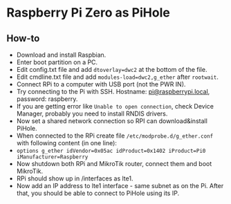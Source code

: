 # Raspberry Pi Zero as PiHole

## How-to
* Download and install Raspbian.
* Enter boot partition on a PC.
* Edit config.txt file and add `dtoverlay=dwc2` at the bottom of the file.
* Edit cmdline.txt file and add `modules-load=dwc2,g_ether` after `rootwait`.
* Connect RPi to a computer with USB port (not the PWR IN).
* Try connecting to the Pi with SSH. Hostname: pi@raspberrypi.local, password: raspberry.
* If you are getting error like `Unable to open connection`, check Device Manager, probably you need to install RNDIS drivers.
* Now set a shared network connection so RPI can download&install PiHole.
* When connected to the RPi create file `/etc/modprobe.d/g_ether.conf` with following content (in one line):
* `options g_ether idVendor=0x05ac idProduct=0x1402 iProduct=Pi0 iManufacturer=Raspberry`
* Now shutdown both RPi and MikroTik router, connect them and boot MikroTik.
* RPi should show up in /interfaces as lte1.
* Now add an IP address to lte1 interface - same subnet as on the Pi. After that, you should be able to connect to PiHole using its IP.